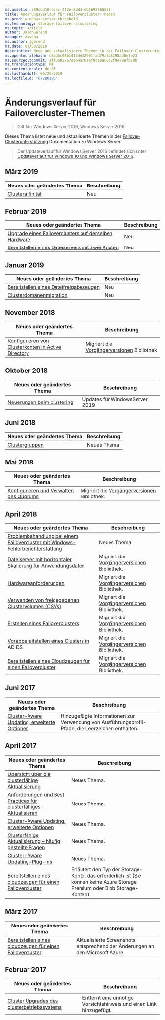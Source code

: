 ```yaml
---
ms.assetid: 289cbd10-e7ec-4f2e-8dd1-eb5692565578
title: Änderungsverlauf für Failovercluster-Themen
ms.prod: windows-server-threshold
ms.technology: storage-failover-clustering
ms.topic: article
author: JasonGerend
manager: daveba
ms.author: jgerend
ms.date: 03/08/2019
description: Neue und aktualisierte Themen in der Failover-Clusterunterstützung für Windows Server 2016
ms.openlocfilehash: d6dd5c98b14134d42901fad79a375298ad0e7e23
ms.sourcegitcommit: afb0602767de64a76aaf9ce6a60d2f0e78efb78b
ms.translationtype: MT
ms.contentlocale: de-DE
ms.lasthandoff: 06/20/2019
ms.locfileid: "67280181"
---
```

# <a name="change-history-for-failover-clustering-topics"></a>Änderungsverlauf für Failovercluster-Themen

>Gilt für: Windows Server 2019, Windows Server 2016

Dieses Thema listet neue und aktualisierte Themen in der [Failover-Clusterunterstützung](failover-clustering-overview.md) Dokumentation zu Windows Server.

> Der Updateverlauf für Windows Server 2016 befindet sich unter [Updateverlauf für Windows 10 und Windows Server 2016](https://support.microsoft.com/help/4000825/windows-10-and-windows-server-2016-update-history).

## <a name="march-2019"></a>März 2019

|Neues oder geändertes Thema                                    |Beschreibung |
|--------------------------------------------------------|------------|
|[Clusteraffinität](cluster-affinity.md)| Neu     |

## <a name="february-2019"></a>Februar 2019

|Neues oder geändertes Thema                                    |Beschreibung |
|--------------------------------------------------------|------------|
| [Upgrade eines Failoverclusters auf derselben Hardware](upgrade-option-same-hardware.md)| Neu |
|[Bereitstellen eines Dateiservers mit zwei Knoten](deploy-two-node-clustered-file-server.md)| Neu |

## <a name="january-2019"></a>Januar 2019

|Neues oder geändertes Thema                                    |Beschreibung |
|--------------------------------------------------------|------------|
|[Bereitstellen eines Dateifreigabezeugen](file-share-witness.md)    | Neu        |
|[Clusterdomänenmigration](cluster-domain-migration.md) | Neu        |

## <a name="november-2018"></a>November 2018

|Neues oder geändertes Thema|Beschreibung|
|---|---|
|[Konfigurieren von Clusterkonten in Active Directory](configure-ad-accounts.md)|Migriert die [Vorgängerversionen](https://docs.microsoft.com/previous-versions/windows/it-pro/windows-server-2008-R2-and-2008/) Bibliothek|

## <a name="october-2018"></a>Oktober 2018

|Neues oder geändertes Thema|Beschreibung|
|---|---|
|[Neuerungen beim clustering](whats-new-in-failover-clustering.md)| Updates für WindowsServer 2019|

## <a name="june-2018"></a>Juni 2018

|Neues oder geändertes Thema|Beschreibung|
|---|---|
|[Clustergruppen](../storage/storage-spaces/cluster-sets.md)| Neues Thema|

## <a name="may-2018"></a>Mai 2018

|Neues oder geändertes Thema|Beschreibung|
|---|---|
|[Konfigurieren und Verwalten des Quorums](manage-cluster-quorum.md) | Migriert die [Vorgängerversionen](https://docs.microsoft.com/previous-versions/windows/it-pro/windows-server-2012-R2-and-2012) Bibliothek. |

## <a name="april-2018"></a>April 2018

|Neues oder geändertes Thema|Beschreibung|
|---|---|
|[Problembehandlung bei einem Failovercluster mit Windows-Fehlerberichterstattung](troubleshooting-using-WER-reports.md)| Neues Thema. |
|[Dateiserver mit horizontaler Skalierung für Anwendungsdaten](sofs-overview.md)|Migriert die [Vorgängerversionen](https://docs.microsoft.com/previous-versions/windows/it-pro/windows-server-2012-R2-and-2012) Bibliothek.|
|[Hardwareanforderungen](clustering-requirements.md)|Migriert die [Vorgängerversionen](https://docs.microsoft.com/previous-versions/windows/it-pro/windows-server-2012-R2-and-2012) Bibliothek.|
|[Verwenden von freigegebenen Clustervolumes (CSVs)](failover-cluster-csvs.md)|Migriert die [Vorgängerversionen](https://docs.microsoft.com/previous-versions/windows/it-pro/windows-server-2012-R2-and-2012) Bibliothek.|
|[Erstellen eines Failoverclusters](create-failover-cluster.md)|Migriert die [Vorgängerversionen](https://docs.microsoft.com/previous-versions/windows/it-pro/windows-server-2012-R2-and-2012) Bibliothek.|
|[Vorabbereitstellen eines Clusters in AD DS](prestage-cluster-adds.md)|Migriert die [Vorgängerversionen](https://docs.microsoft.com/previous-versions/windows/it-pro/windows-server-2012-R2-and-2012) Bibliothek.|
|[Bereitstellen eines Cloudzeugen für einen Failovercluster](deploy-cloud-witness.md)|Migriert die [Vorgängerversionen](https://docs.microsoft.com/previous-versions/windows/it-pro/windows-server-2012-R2-and-2012) Bibliothek.|

## <a name="june-2017"></a>Juni 2017

|Neues oder geändertes Thema|Beschreibung|
|---|---|
|[Cluster-Aware Updating, erweiterte Optionen](cluster-aware-updating-options.md)|Hinzugefügte Informationen zur Verwendung von Ausführungsprofil-Pfade, die Leerzeichen enthalten.|

## <a name="april-2017"></a>April 2017

|Neues oder geändertes Thema|Beschreibung|
|---|---|
|[Übersicht über die clusterfähige Aktualisierung](cluster-aware-updating.md)|Neues Thema.|
|[Anforderungen und Best Practices für clusterfähiges Aktualisieren](cluster-aware-updating-requirements.md)|Neues Thema.|
|[Cluster-Aware Updating, erweiterte Optionen](cluster-aware-updating-options.md)|Neues Thema.|
|[Clusterfähige Aktualisierung – häufig gestellte Fragen](cluster-aware-updating-faq.md)|Neues Thema.|
|[Cluster-Aware Updating-Plug-ins](cluster-aware-updating-plug-ins.md)|Neues Thema.|
|[Bereitstellen eines cloudzeugen für einen Failovercluster](deploy-cloud-witness.md)|Erläutert den Typ der Storage-Konto, das erforderlich ist (Sie können keine Azure Storage Premium oder Blob Storage-Konten).|

## <a name="march-2017"></a>März 2017

|Neues oder geändertes Thema|Beschreibung|
|---|---|
|[Bereitstellen eines cloudzeugen für einen Failovercluster](deploy-cloud-witness.md)| Aktualisierte Screenshots entsprechend der Änderungen an den Microsoft Azure.|

## <a name="february-2017"></a>Februar 2017

|Neues oder geändertes Thema|Beschreibung|
|---|---|
|[Cluster Upgrades des clusterbetriebssystems](Cluster-Operating-System-Rolling-Upgrade.md)|Entfernt eine unnötige Vorsichtshinweis und einen Link hinzugefügt.|